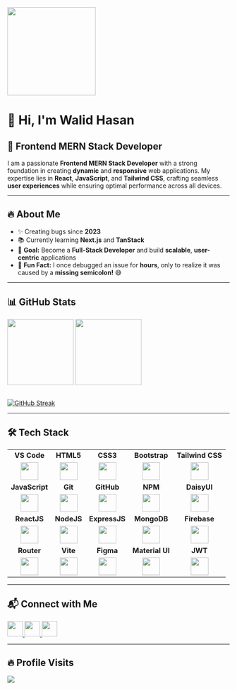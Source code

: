 <div align="left">
  <img src="https://t3.ftcdn.net/jpg/06/01/17/18/360_F_601171827_GwbDHEuhisbGFXRfIpXFhtf7wAvsbLut.jpg" height="200" />
</div>

# 👋 Hi, I'm Walid Hasan  
## 🚀 Frontend MERN Stack Developer  

I am a passionate **Frontend MERN Stack Developer** with a strong foundation in creating **dynamic** and **responsive** web applications. My expertise lies in **React**, **JavaScript**, and **Tailwind CSS**, crafting seamless **user experiences** while ensuring optimal performance across all devices.  

---

## 🔥 About Me  

- ✨ Creating bugs since **2023**  
- 📚 Currently learning **Next.js** and **TanStack**  
- 🎯 **Goal:** Become a **Full-Stack Developer** and build **scalable**, **user-centric** applications  
- 🎲 **Fun Fact:** I once debugged an issue for **hours**, only to realize it was caused by a **missing semicolon!** 😅  

---

## 📊 GitHub Stats  

<div align="left">
  <img src="https://github-readme-stats.vercel.app/api?username=walid-official&show_icons=true&count_private=true&theme=dracula" height="150" />
  <img src="https://github-readme-stats.vercel.app/api/top-langs?username=walid-official&layout=compact&theme=dracula" height="150" />
</div>

##

<div>
  <a href="https://git.io/streak-stats">
  <img src="https://nirzak-streak-stats.vercel.app?user=walid-official&theme=dark" alt="GitHub Streak" />
</a>
</div>

---

## 🛠️ Tech Stack  


<table style="width:100%;">
  <tr>
    <td align="center"><strong>VS Code</strong></td>
    <td align="center"><strong>HTML5</strong></td>
    <td align="center"><strong>CSS3</strong></td>
    <td align="center"><strong>Bootstrap</strong></td>
    <td align="center"><strong>Tailwind CSS</strong></td>
  </tr>
  <tr>
    <td align="center"><img src="https://cdn.jsdelivr.net/gh/devicons/devicon/icons/vscode/vscode-original.svg" height="40"/></td>
    <td align="center"><img src="https://cdn.jsdelivr.net/gh/devicons/devicon/icons/html5/html5-original.svg" height="40"/></td>
    <td align="center"><img src="https://cdn.jsdelivr.net/gh/devicons/devicon/icons/css3/css3-original.svg" height="40"/></td>
    <td align="center"><img src="https://cdn.jsdelivr.net/gh/devicons/devicon/icons/bootstrap/bootstrap-original.svg" height="40"/></td>
    <td align="center"><img src="https://cdn.jsdelivr.net/gh/devicons/devicon/icons/tailwindcss/tailwindcss-original.svg" height="40"/></td>
  </tr>
  <tr>
    <td align="center"><strong>JavaScript</strong></td>
    <td align="center"><strong>Git</strong></td>
    <td align="center"><strong>GitHub</strong></td>
    <td align="center"><strong>NPM</strong></td>
    <td align="center"><strong>DaisyUI</strong></td>
  </tr>
  <tr>
    <td align="center"><img src="https://cdn.jsdelivr.net/gh/devicons/devicon/icons/javascript/javascript-original.svg" height="40"/></td>
    <td align="center"><img src="https://cdn.jsdelivr.net/gh/devicons/devicon/icons/git/git-original.svg" height="40"/></td>
    <td align="center"><img src="https://cdn.jsdelivr.net/gh/devicons/devicon/icons/github/github-original.svg" height="40"/></td>
    <td align="center"><img src="https://cdn.jsdelivr.net/gh/devicons/devicon/icons/npm/npm-original-wordmark.svg" height="40"/></td>
    <td align="center"><img src="https://cdn.jsdelivr.net/gh/devicons/devicon/icons/bootstrap/bootstrap-original.svg" height="40"/></td>
  </tr>
  <tr>
    <td align="center"><strong>ReactJS</strong></td>
    <td align="center"><strong>NodeJS</strong></td>
    <td align="center"><strong>ExpressJS</strong></td>
    <td align="center"><strong>MongoDB</strong></td>
    <td align="center"><strong>Firebase</strong></td>
  </tr>
  <tr>
    <td align="center"><img src="https://cdn.jsdelivr.net/gh/devicons/devicon/icons/react/react-original.svg" height="40"/></td>
    <td align="center"><img src="https://cdn.jsdelivr.net/gh/devicons/devicon/icons/nodejs/nodejs-original.svg" height="40"/></td>
    <td align="center"><img src="https://cdn.jsdelivr.net/gh/devicons/devicon/icons/express/express-original.svg" height="40"/></td>
    <td align="center"><img src="https://cdn.jsdelivr.net/gh/devicons/devicon/icons/mongodb/mongodb-original.svg" height="40"/></td>
    <td align="center"><img src="https://cdn.jsdelivr.net/gh/devicons/devicon/icons/firebase/firebase-plain.svg" height="40"/></td>
  </tr>
  <tr>
    <td align="center"><strong>Router</strong></td>
    <td align="center"><strong>Vite</strong></td>
    <td align="center"><strong>Figma</strong></td>
    <td align="center"><strong>Material UI</strong></td>
    <td align="center"><strong>JWT</strong></td>
  </tr>
  <tr>
    <td align="center"><img src="https://cdn.jsdelivr.net/gh/devicons/devicon/icons/react/react-original.svg" height="40"/></td>
    <td align="center"><img src="https://cdn.jsdelivr.net/gh/devicons/devicon/icons/vite/vite-original.svg" height="40"/></td>
    <td align="center"><img src="https://cdn.jsdelivr.net/gh/devicons/devicon/icons/figma/figma-original.svg" height="40"/></td>
    <td align="center"><img src="https://cdn.jsdelivr.net/gh/devicons/devicon/icons/materialui/materialui-original.svg" height="40"/></td>
    <td align="center"><img src="https://cdn.jsdelivr.net/gh/devicons/devicon/icons/jwt/jwt-original.svg" height="40"/></td>
  </tr>
</table>




---

## 📬 Connect with Me  

<div align="left">
  <a href="https://discord.com/channels/1256295350591815741/1256295351380611205" target="_blank">
    <img src="https://img.shields.io/static/v1?message=Discord&logo=discord&label=&color=7289DA&logoColor=white&labelColor=&style=for-the-badge" height="35" />
  </a>
  <a href="mailto:your-email@gmail.com" target="_blank">
    <img src="https://img.shields.io/static/v1?message=Gmail&logo=gmail&label=&color=D14836&logoColor=white&labelColor=&style=for-the-badge" height="35" />
  </a>
  <a href="https://www.linkedin.com/in/walidhasan87/" target="_blank">
    <img src="https://img.shields.io/static/v1?message=LinkedIn&logo=linkedin&label=&color=0077B5&logoColor=white&labelColor=&style=for-the-badge" height="35" />
  </a>
</div>

---

## 🔥 Profile Visits  

<div align="left">
  <img src="https://profile-counter.glitch.me/walid-official/count.svg?" />
</div>
